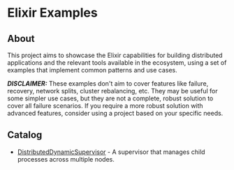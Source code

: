 # Elixir Examples

## About

This project aims to showcase the Elixir capabilities for building distributed
applications and the relevant tools available in the ecosystem, using a set of
examples that implement common patterns and use cases.

_**DISCLAIMER:**_ These examples don't aim to cover features like failure,
recovery, network splits, cluster rebalancing, etc. They may be useful for
some simpler use cases, but they are not a complete, robust solution to cover
all failure scenarios. If you require a more robust solution with advanced
features, consider using a project based on your specific needs.

## Catalog

- [DistributedDynamicSupervisor](./distributed_dynamic_supervisor) -
  A supervisor that manages child processes across multiple nodes.
